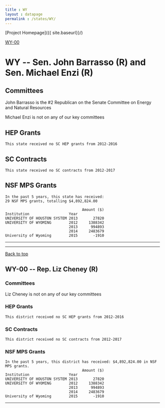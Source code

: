```yaml
---
title : WY
layout : datapage
permalink : /states/WY/
---
```

<a name="top"></a>
[Project Homepage]({{ site.baseurl}}/)


[WY-00](#WY-00)  

# WY -- Sen. John Barrasso (R) and  Sen. Michael Enzi (R)
## Committees
John Barrasso is the #2 Republican on the Senate Committee on Energy and Natural Resources 

Michael Enzi is not on any of our key committees 

## HEP Grants
```
This state received no SC HEP grants from 2012-2016
```
## SC Contracts
```
This state received no SC contracts from 2012-2017
```
## NSF MPS Grants
```
In the past 5 years, this state has received:
29 NSF MPS grants, totalling $4,892,824.00
 
                                   Amount ($)
Institution                  Year            
UNIVERSITY OF HOUSTON SYSTEM 2013       27820
UNIVERSITY OF WYOMING        2012     1388342
                             2013      994893
                             2014     2483679
University of Wyoming        2015       -1910
```
---
---
<a name="WY-00"></a>
[Back to top](#top)
## WY-00 -- Rep. Liz Cheney (R)
### Committees
Liz Cheney is not on any of our key committees 

### HEP Grants
```
This district received no SC HEP grants from 2012-2016
```
### SC Contracts
```
This district received no SC contracts from 2012-2017
```
### NSF MPS Grants
```
In the past 5 years, this district has received: $4,892,824.00 in NSF MPS grants.
                                   Amount ($)
Institution                  Year            
UNIVERSITY OF HOUSTON SYSTEM 2013       27820
UNIVERSITY OF WYOMING        2012     1388342
                             2013      994893
                             2014     2483679
University of Wyoming        2015       -1910
```
---
